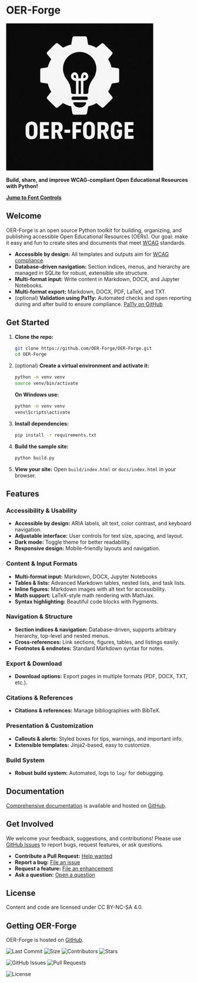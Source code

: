 # OER-Forge

<img src="images/logo.png" alt="OER-Forge Logo" width="400" />

**Build, share, and improve WCAG-compliant Open Educational Resources with Python!**

[**Jump to Font Controls**](#font-controls)

## Welcome

OER-Forge is an open source Python toolkit for building, organizing, and publishing accessible Open Educational Resources (OERs). Our goal: make it easy and fun to create sites and documents that meet [WCAG](https://www.w3.org/WAI/standards-guidelines/wcag/) standards.

- **Accessible by design:** All templates and outputs aim for [WCAG compliance](https://www.w3.org/WAI/standards-guidelines/wcag/).
- **Database-driven navigation:** Section indices, menus, and hierarchy are managed in SQLite for robust, extensible site structure.
- **Multi-format input:** Write content in Markdown, DOCX, and Jupyter Notebooks.
- **Multi-format export:** Markdown, DOCX, PDF, LaTeX, and TXT.
- (optional) **Validation using Pa11y:** Automated checks and open reporting during and after build to ensure compliance. [Pa11y on GitHub](https://github.com/pa11y/pa11y)

## Get Started

1. **Clone the repo:**
   ```sh
   git clone https://github.com/OER-Forge/OER-Forge.git
   cd OER-Forge
   ```
2. (optional) **Create a virtual environment and activate it:**
   ```sh
   python -m venv venv
   source venv/bin/activate
   ```
   **On Windows use:**
   ```sh
   python -m venv venv
   venv\Scripts\activate
   ```

3. **Install dependencies:**
   ```sh
   pip install -r requirements.txt
   ```
4. **Build the sample site:**
   ```sh
   python build.py
   ```
5. **View your site:**
   Open `build/index.html` or `docs/index.html` in your browser.

## Features

### Accessibility & Usability
- **Accessible by design:** ARIA labels, alt text, color contrast, and keyboard navigation.
- **Adjustable interface:** User controls for text size, spacing, and layout.
- **Dark mode:** Toggle theme for better readability.
- **Responsive design:** Mobile-friendly layouts and navigation.

### Content & Input Formats
- **Multi-format input:** Markdown, DOCX, Jupyter Notebooks
- **Tables & lists:** Advanced Markdown tables, nested lists, and task lists.
- **Inline figures:** Markdown images with alt text for accessibility.
- **Math support:** LaTeX-style math rendering with MathJax.
- **Syntax highlighting:** Beautiful code blocks with Pygments.

### Navigation & Structure
- **Section indices & navigation:** Database-driven, supports arbitrary hierarchy, top-level and nested menus.
- **Cross-references:** Link sections, figures, tables, and listings easily.
- **Footnotes & endnotes:** Standard Markdown syntax for notes.

### Export & Download
- **Download options:** Export pages in multiple formats (PDF, DOCX, TXT, etc.).

### Citations & References
- **Citations & references:** Manage bibliographies with BibTeX.

### Presentation & Customization
- **Callouts & alerts:** Styled boxes for tips, warnings, and important info.
- **Extensible templates:** Jinja2-based, easy to customize.

### Build System
- **Robust build system:** Automated, logs to `log/` for debugging.

## Documentation

[Comprehensive documentation](https://oer-forge.github.io/docs/) is available and hosted on [GitHub](https://github.com/OER-Forge/docs).

## Get Involved

We welcome your feedback, suggestions, and contributions! Please use [GitHub Issues](https://github.com/OER-Forge/OER-Forge/issues) to report bugs, request features, or ask questions.

- **Contribute a Pull Request:** [Help wanted](https://github.com/OER-Forge/OER-Forge/labels/help%20wanted)
- **Report a bug:** [File an issue](https://github.com/OER-Forge/OER-Forge/issues/new?labels=bug)
- **Request a feature:** [File an enhancement](https://github.com/OER-Forge/OER-Forge/issues/new?labels=enhancement)
- **Ask a question:** [Open a question](https://github.com/OER-Forge/OER-Forge/issues/new?labels=question)

## License

Content and code are licensed under CC BY-NC-SA 4.0.

## Getting OER-Forge

OER-Forge is hosted on [GitHub](https://github.com/OER-Forge/OER-Forge).

![Last Commit](https://img.shields.io/github/last-commit/OER-Forge/OER-Forge)
![Size](https://img.shields.io/github/languages/code-size/OER-Forge/OER-Forge)
![Contributors](https://img.shields.io/github/contributors/OER-Forge/OER-Forge)
![Stars](https://img.shields.io/github/stars/OER-Forge/OER-Forge)

![GitHub Issues](https://img.shields.io/github/issues/OER-Forge/OER-Forge)
![Pull Requests](https://img.shields.io/github/issues-pr/OER-Forge/OER-Forge)

![License](https://img.shields.io/badge/license-CC%20BY--NC--SA%204.0-lightgrey.svg)


